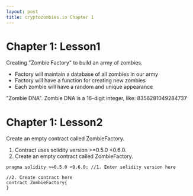```yaml
---
layout: post
title: cryptozombies.io Chapter 1
---
```


# Chapter 1: Lesson1
Creating "Zombie Factory" to build an army of zombies.

* Factory will maintain a database of all zombies in our army
* Factory will have a function for creating new zombies
* Each zombie will have a random and unique appearance

"Zombie DNA". Zombie DNA is a 16-digit integer, like:
8356281049284737

# Chapter 1: Lesson2
Create an empty contract called ZombieFactory.

1. Contract uses solidity version >=0.5.0 <0.6.0.
2. Create an empty contract called ZombieFactory.

```solidity
pragma solidity >=0.5.0 <0.6.0; //1. Enter solidity version here

//2. Create contract here
contract ZombieFactory{
}

